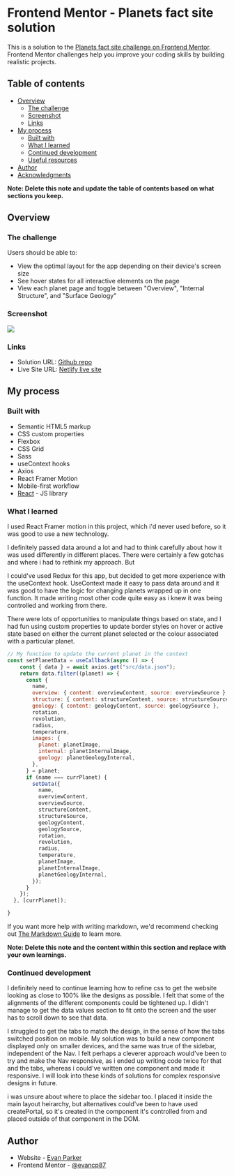 # Frontend Mentor - Planets fact site solution

This is a solution to the [Planets fact site challenge on Frontend Mentor](https://www.frontendmentor.io/challenges/planets-fact-site-gazqN8w_f). Frontend Mentor challenges help you improve your coding skills by building realistic projects.

## Table of contents

- [Overview](#overview)
  - [The challenge](#the-challenge)
  - [Screenshot](#screenshot)
  - [Links](#links)
- [My process](#my-process)
  - [Built with](#built-with)
  - [What I learned](#what-i-learned)
  - [Continued development](#continued-development)
  - [Useful resources](#useful-resources)
- [Author](#author)
- [Acknowledgments](#acknowledgments)

**Note: Delete this note and update the table of contents based on what sections you keep.**

## Overview

### The challenge

Users should be able to:

- View the optimal layout for the app depending on their device's screen size
- See hover states for all interactive elements on the page
- View each planet page and toggle between "Overview", "Internal Structure", and "Surface Geology"

### Screenshot

![](.src/images/screenshot.png)

### Links

- Solution URL: [Github repo](https://github.com/evancp87/fem-planet-facts)
- Live Site URL: [Netlify live site](https://your-live-site-url.com)

## My process

### Built with

- Semantic HTML5 markup
- CSS custom properties
- Flexbox
- CSS Grid
- Sass
- useContext hooks
- Axios
- React Framer Motion
- Mobile-first workflow
- [React](https://reactjs.org/) - JS library

### What I learned

I used React Framer motion in this project, which i'd never used before, so it was good to use a new technology.

I definitely passed data around a lot and had to think carefully about how it was used differently in different places. There were certainly a few gotchas and where i had to rethink my approach. But

I could've used Redux for this app, but decided to get more experience with the useContext hook. UseContext made it easy to pass data around and it was good to have the logic for changing planets wrapped up in one function. It made writing most other code quite easy as i knew it was being controlled and working from there.

There were lots of opportunities to manipulate things based on state, and I had fun using custom properties to update border styles on hover or active state based on either the current planet selected or the colour associated with a particular planet.

```js
// My function to update the current planet in the context
const setPlanetData = useCallback(async () => {
    const { data } = await axios.get("src/data.json");
    return data.filter((planet) => {
      const {
        name,
        overview: { content: overviewContent, source: overviewSource },
        structure: { content: structureContent, source: structureSource },
        geology: { content: geologyContent, source: geologySource },
        rotation,
        revolution,
        radius,
        temperature,
        images: {
          planet: planetImage,
          internal: planetInternalImage,
          geology: planetGeologyInternal,
        },
      } = planet;
      if (name === currPlanet) {
        setData({
          name,
          overviewContent,
          overviewSource,
          structureContent,
          structureSource,
          geologyContent,
          geologySource,
          rotation,
          revolution,
          radius,
          temperature,
          planetImage,
          planetInternalImage,
          planetGeologyInternal,
        });
      }
    });
  }, [currPlanet]);

}
```

If you want more help with writing markdown, we'd recommend checking out [The Markdown Guide](https://www.markdownguide.org/) to learn more.

**Note: Delete this note and the content within this section and replace with your own learnings.**

### Continued development

I definitely need to continue learning how to refine css to get the website looking as close to 100% like the designs as possible. I felt that some of the alignments of the different components could be tightened up. I didn't manage to get the data values section to fit onto the screen and the user has to scroll down to see that data.

I struggled to get the tabs to match the design, in the sense of how the tabs switched position on mobile. My solution was to build a new component displayed only on smaller devices, and the same was true of the sidebar, independent of the Nav. I felt perhaps a cleverer approach would've been to try and make the Nav responsive, as i ended up writing code twice for that and the tabs, whereas i could've written one component and made it responsive. I will look into these kinds of solutions for complex responsive designs in future.

i was unsure about where to place the sidebar too. I placed it inside the main layout heirarchy, but alternatives could've been to have used createPortal, so it's created in the component it's controlled from and placed outside of that component in the DOM.

## Author

- Website - [Evan Parker](https://www.evanparker.co.uk/)
- Frontend Mentor - [@evancp87](https://www.frontendmentor.io/profile/evancp87)

